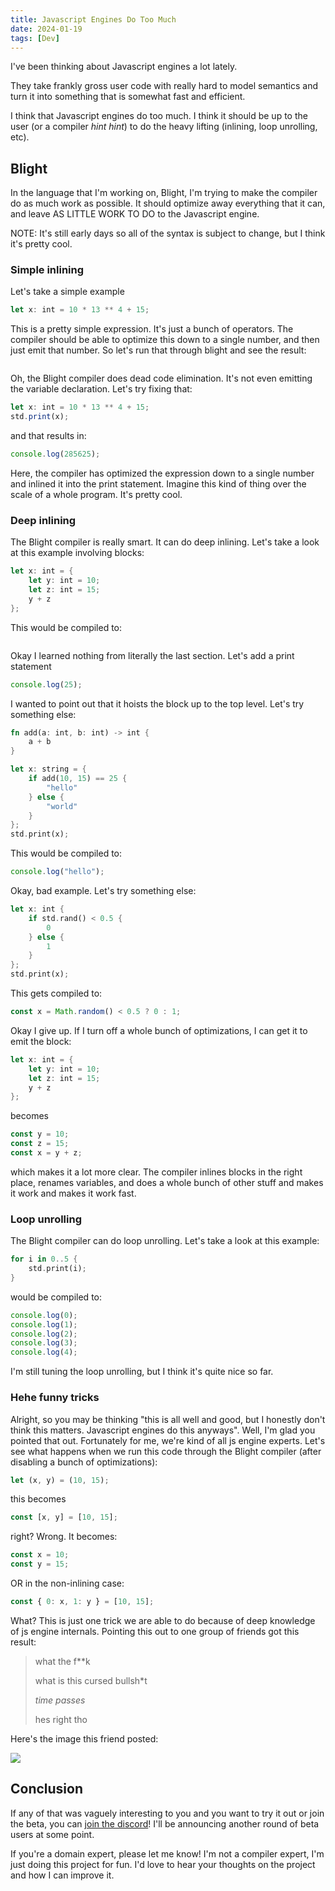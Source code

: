 ```yaml
---
title: Javascript Engines Do Too Much
date: 2024-01-19
tags: [Dev]
---
```


I've been thinking about Javascript engines a lot lately.

They take frankly gross user code with really hard to model semantics and turn
it into something that is somewhat fast and efficient.

I think that Javascript engines do too much. I think it should be up to the user
(or a compiler _hint hint_) to do the heavy lifting (inlining, loop unrolling,
etc).

## Blight

In the language that I'm working on, Blight, I'm trying to make the compiler do
as much work as possible. It should optimize away everything that it can, and
leave AS LITTLE WORK TO DO to the Javascript engine.

NOTE: It's still early days so all of the syntax is subject to change, but I
think it's pretty cool.

### Simple inlining

Let's take a simple example

```typescript
let x: int = 10 * 13 ** 4 + 15;
```

This is a pretty simple expression. It's just a bunch of operators. The compiler
should be able to optimize this down to a single number, and then just emit that
number. So let's run that through blight and see the result:

```javascript
```

Oh, the Blight compiler does dead code elimination. It's not even emitting the
variable declaration. Let's try fixing that:

```typescript
let x: int = 10 * 13 ** 4 + 15;
std.print(x);
```

and that results in:

```javascript
console.log(285625);
```

Here, the compiler has optimized the expression down to a single number and
inlined it into the print statement. Imagine this kind of thing over the scale
of a whole program. It's pretty cool.

### Deep inlining

The Blight compiler is really smart. It can do deep inlining. Let's take a look
at this example involving blocks:

```rust
let x: int = {
    let y: int = 10;
    let z: int = 15;
    y + z
};
```

This would be compiled to:

```javascript
```

Okay I learned nothing from literally the last section. Let's add a print
statement

```javascript
console.log(25);
```

I wanted to point out that it hoists the block up to the top level. Let's try
something else:

```rust
fn add(a: int, b: int) -> int {
    a + b
}

let x: string = {
    if add(10, 15) == 25 {
        "hello"
    } else {
        "world"
    }
};
std.print(x);
```

This would be compiled to:

```javascript
console.log("hello");
```

Okay, bad example. Let's try something else:

```rust
let x: int {
    if std.rand() < 0.5 {
        0
    } else {
        1
    }
};
std.print(x);
```

This gets compiled to:

```javascript
const x = Math.random() < 0.5 ? 0 : 1;
```

Okay I give up. If I turn off a whole bunch of optimizations, I can get it to
emit the block:

```rust
let x: int = {
    let y: int = 10;
    let z: int = 15;
    y + z
};
```

becomes

```javascript
const y = 10;
const z = 15;
const x = y + z;
```

which makes it a lot more clear. The compiler inlines blocks in the right place,
renames variables, and does a whole bunch of other stuff and makes it work and
makes it work fast.

### Loop unrolling

The Blight compiler can do loop unrolling. Let's take a look at this example:

```rust
for i in 0..5 {
    std.print(i);
}
```

would be compiled to:

```javascript
console.log(0);
console.log(1);
console.log(2);
console.log(3);
console.log(4);
```

I'm still tuning the loop unrolling, but I think it's quite nice so far.

### Hehe funny tricks

Alright, so you may be thinking "this is all well and good, but I honestly don't
think this matters. Javascript engines do this anyways". Well, I'm glad you
pointed that out. Fortunately for me, we're kind of all js engine experts. Let's
see what happens when we run this code through the Blight compiler (after
disabling a bunch of optimizations):

```rust
let (x, y) = (10, 15);
```

this becomes

```javascript
const [x, y] = [10, 15];
```

right? Wrong. It becomes:

```javascript
const x = 10;
const y = 15;
```

OR in the non-inlining case:

```javascript
const { 0: x, 1: y } = [10, 15];
```

What? This is just one trick we are able to do because of deep knowledge of js
engine internals. Pointing this out to one group of friends got this result:

> what the f\*\*k
>
> what is this cursed bullsh\*t
>
> _time passes_
>
> hes right tho

Here's the image this friend posted:

![](/images/performance.webp)

## Conclusion

If any of that was vaguely interesting to you and you want to try it out or join
the beta, you can [join the discord](https://discord.gg/J4AczrGdkj)! I'll be
announcing another round of beta users at some point.

If you're a domain expert, please let me know! I'm not a compiler expert, I'm
just doing this project for fun. I'd love to hear your thoughts on the project
and how I can improve it.
